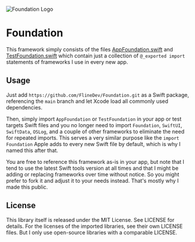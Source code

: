 ![Foundation Logo](https://github.com/FlineDev/Foundation/blob/main/Logo.png?raw=true)

# Foundation

This framework simply consists of the files [AppFoundation.swift](https://github.com/FlineDev/Foundation/blob/main/Sources/AppFoundation/AppFoundation.swift) and [TestFoundation.swift](https://github.com/FlineDev/Foundation/blob/main/Sources/TestFoundation/TestFoundation.swift) which contain just a collection of `@_exported import` statements of frameworks I use in every new app.

## Usage

Just add `https://github.com/FlineDev/Foundation.git` as a Swift package, referencing the `main` branch and let Xcode load all commonly used dependencies.

Then, simply import `AppFoundation` or `TestFoundation` in your app or test targets Swift files and you no longer need to import `Foundation`, `SwiftUI`, `SwiftData`, `OSLog`, and a couple of other frameworks to eliminate the need for repeated imports. This serves a very similar purpose like the `import Foundation` Apple adds to every new Swift file by default, which is why I named this after that.

You are free to reference this framework as-is in your app, but note that I tend to use the latest Swift tools version at all times and that I might be adding or replacing frameworks over time without notice. So you might prefer to fork it and adjust it to your needs instead. That's mostly why I made this public.

## License

This library itself is released under the MIT License. See LICENSE for details.
For the licenses of the imported libraries, see their own LICENSE files. But I only use open-source libraries with a comparable LICENSE.
